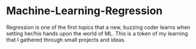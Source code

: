 # Machine-Learning-Regression
Regression is one of the first topics that a new, buzzing coder learns when setting her/his hands upon the world of ML. This is a token of my learning that I gathered through small projects and ideas.

